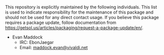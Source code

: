 This repository is explicitly maintained by the following individuals. This list is used to indicate responsibility for the maintenance of this package and should not be used for any direct contact usage. If you believe this package requires a package update, follow documentation from https://getsol.us/articles/packaging/request-a-package-update/en/.

- Evan Maddock
  - IRC: EbonJaegar
  - Email: maddock.evan@vivaldi.net